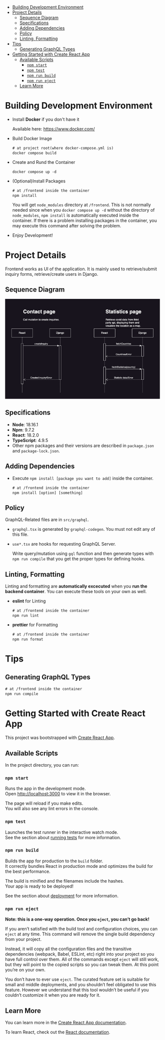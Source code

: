 - [Building Development Environment](#building-development-environment)
- [Project Details](#project-details)
  - [Sequence Diagram](#sequence-diagram)
  - [Specifications](#specifications)
  - [Adding Dependencies](#adding-dependencies)
  - [Policy](#policy)
  - [Linting, Formatting](#linting-formatting)
- [Tips](#tips)
  - [Generating GraphQL Types](#generating-graphql-types)
- [Getting Started with Create React App](#getting-started-with-create-react-app)
  - [Available Scripts](#available-scripts)
    - [`npm start`](#npm-start)
    - [`npm test`](#npm-test)
    - [`npm run build`](#npm-run-build)
    - [`npm run eject`](#npm-run-eject)
  - [Learn More](#learn-more)

# Building Development Environment

- Install **Docker** if you don't have it

  Available here: https://www.docker.com/

- Build Docker Image
  ```
  # at project root(where docker-compose.yml is)
  docker compose build
  ```
- Create and Rund the Container
  ```
  docker compose up -d
  ```
- (Optional)Install Packages
  ```
  # at /frontend inside the container
  npm install
  ```
  You will get `node_modules` directory at `/frontend`.
  This is not normally needed since when you `docker compose up -d` without the directory of `node_modules`, `npm install` is automatically executed inside the container.
  If there is a problem installing packages in the container, you may execute this command after solving the problem.
- Enjoy Development!

# Project Details

Frontend works as UI of the application. It is mainly used to retrieve/submit inquiry forms, retrieve/create users in Django.

## Sequence Diagram

![PNG image of the Sequence Diagram of this project](sequence.png)

## Specifications

- **Node**: 18.16.1
- **Npm**: 9.7.2
- **React**: 18.2.0
- **TypeScript**: 4.9.5
- Other npm packages and their versions are described in `package.json` and `package-lock.json`.

## Adding Dependencies

- Execute `npm install [package you want to add]` inside the container.
  ```
  # at /frontend inside the container
  npm install [option] [something]
  ```

## Policy

GraphQL-Related files are in `src/graphql`.

- `graphql.tsx` is generated by `graphql-codegen`. You must not edit any of this file.
- `use*.tsx` are hooks for requesting GraphQL Server.

  Write query/mutation using `gql` function and then generate types with `npm run compile` that you get the proper types for defining hooks.

## Linting, Formatting

Linting and formatting are **automatically excecuted** when you **run the backend container**. You can execute these tools on your own as well.

- **eslint** for Linting

  ```
  # at /frontend inside the container
  npm run lint
  ```

- **prettier** for Formatting
  ```
  # at /frontend inside the container
  npm run format
  ```

# Tips

## Generating GraphQL Types

```
# at /frontend inside the container
npm run compile
```

# Getting Started with Create React App

This project was bootstrapped with [Create React App](https://github.com/facebook/create-react-app).

## Available Scripts

In the project directory, you can run:

### `npm start`

Runs the app in the development mode.\
Open [http://localhost:3000](http://localhost:3000) to view it in the browser.

The page will reload if you make edits.\
You will also see any lint errors in the console.

### `npm test`

Launches the test runner in the interactive watch mode.\
See the section about [running tests](https://facebook.github.io/create-react-app/docs/running-tests) for more information.

### `npm run build`

Builds the app for production to the `build` folder.\
It correctly bundles React in production mode and optimizes the build for the best performance.

The build is minified and the filenames include the hashes.\
Your app is ready to be deployed!

See the section about [deployment](https://facebook.github.io/create-react-app/docs/deployment) for more information.

### `npm run eject`

**Note: this is a one-way operation. Once you `eject`, you can’t go back!**

If you aren’t satisfied with the build tool and configuration choices, you can `eject` at any time. This command will remove the single build dependency from your project.

Instead, it will copy all the configuration files and the transitive dependencies (webpack, Babel, ESLint, etc) right into your project so you have full control over them. All of the commands except `eject` will still work, but they will point to the copied scripts so you can tweak them. At this point you’re on your own.

You don’t have to ever use `eject`. The curated feature set is suitable for small and middle deployments, and you shouldn’t feel obligated to use this feature. However we understand that this tool wouldn’t be useful if you couldn’t customize it when you are ready for it.

## Learn More

You can learn more in the [Create React App documentation](https://facebook.github.io/create-react-app/docs/getting-started).

To learn React, check out the [React documentation](https://reactjs.org/).

